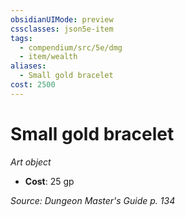 ```yaml
---
obsidianUIMode: preview
cssclasses: json5e-item
tags:
  - compendium/src/5e/dmg
  - item/wealth
aliases:
  - Small gold bracelet
cost: 2500
---
```

# Small gold bracelet
*Art object*  

- **Cost**: 25 gp

*Source: Dungeon Master's Guide p. 134*
